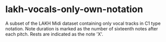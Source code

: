 # lakh-vocals-only-own-notation
A subset of the LAKH Midi dataset containing only vocal tracks in C1 type notation. Note duration is marked as the number of sixteenth notes after each pitch. Rests are indicated as the note 'X'.

